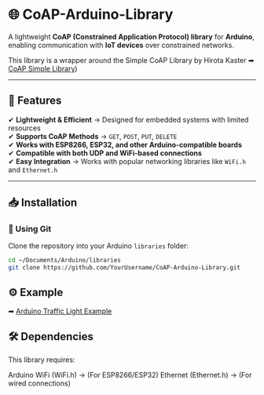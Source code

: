 # 🌐 CoAP-Arduino-Library  

A lightweight **CoAP (Constrained Application Protocol) library** for **Arduino**, enabling communication with **IoT devices** over constrained networks.  


This library is a wrapper around the Simple CoAP Library by Hirota Kaster
➡ [CoAP Simple Library](https://github.com/hirotakaster/CoAP-simple-library))  

---

## 📌 Features  
✔ **Lightweight & Efficient** → Designed for embedded systems with limited resources  
✔ **Supports CoAP Methods** → `GET`, `POST`, `PUT`, `DELETE`  
✔ **Works with ESP8266, ESP32, and other Arduino-compatible boards**  
✔ **Compatible with both UDP and WiFi-based connections**  
✔ **Easy Integration** → Works with popular networking libraries like `WiFi.h` and `Ethernet.h`  

---

## 📥 Installation  

### 🔹 Using Git  
Clone the repository into your Arduino `libraries` folder:  
```sh
cd ~/Documents/Arduino/libraries
git clone https://github.com/YourUsername/CoAP-Arduino-Library.git
```

## ⚙️ Example
➡ [Arduino Traffic Light Example]([https://github.com/Mattia-Sacchi/CoAP-Arduino-Library](https://github.com/Mattia-Sacchi/TrafficLights-Project))  

## 🛠 Dependencies
This library requires:

Arduino WiFi (WiFi.h) → (For ESP8266/ESP32)
Ethernet (Ethernet.h) → (For wired connections)
